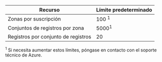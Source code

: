 
| Recurso | Límite predeterminado 
--- | ---
| Zonas por suscripción | 100 <sup>1</sup>
| Conjuntos de registros por zona| 5000<sup>1</sup>
| Registros por conjunto de registros| 20 |

<sup>1</sup> Si necesita aumentar estos límites, póngase en contacto con el soporte técnico de Azure.

<!---HONumber=AcomDC_0413_2016-->